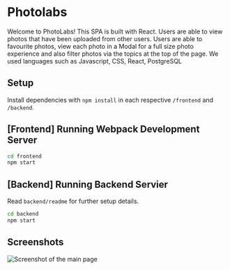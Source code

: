 # Photolabs
Welcome to PhotoLabs! This SPA is built with React. Users are able to view photos that have been uploaded from other users. Users are able to favourite photos, view each photo in a Modal for a full size photo experience and also filter photos via the topics at the top of the page.
We used languages such as Javascript, CSS, React, PostgreSQL

## Setup

Install dependencies with `npm install` in each respective `/frontend` and `/backend`.

## [Frontend] Running Webpack Development Server

```sh
cd frontend
npm start
```

## [Backend] Running Backend Servier

Read `backend/readme` for further setup details.

```sh
cd backend
npm start
```

## Screenshots
![Screenshot of the main page]()
